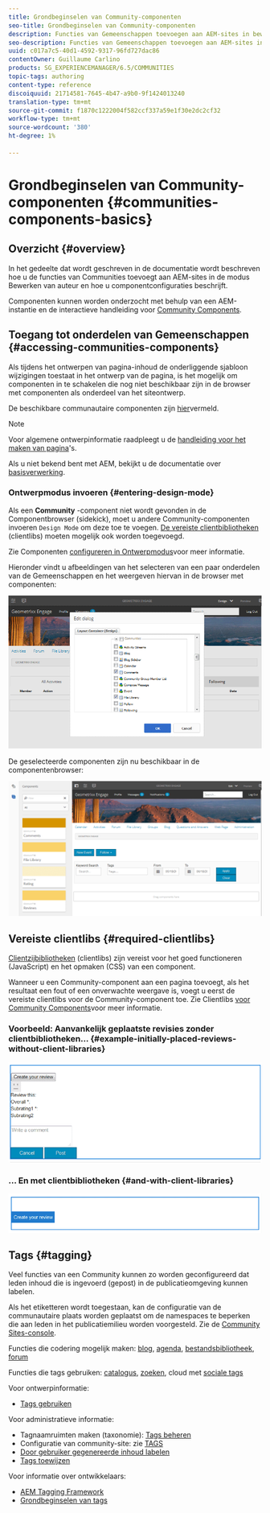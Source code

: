 ```yaml
---
title: Grondbeginselen van Community-componenten
seo-title: Grondbeginselen van Community-componenten
description: Functies van Gemeenschappen toevoegen aan AEM-sites in bewerkingsmodus en componenten configureren
seo-description: Functies van Gemeenschappen toevoegen aan AEM-sites in bewerkingsmodus en componenten configureren
uuid: c017a7c5-40d1-4592-9317-96fd727dac86
contentOwner: Guillaume Carlino
products: SG_EXPERIENCEMANAGER/6.5/COMMUNITIES
topic-tags: authoring
content-type: reference
discoiquuid: 21714581-7645-4b47-a9b0-9f1424013240
translation-type: tm+mt
source-git-commit: f1870c1222004f582ccf337a59e1f30e2dc2cf32
workflow-type: tm+mt
source-wordcount: '380'
ht-degree: 1%

---
```



# Grondbeginselen van Community-componenten {#communities-components-basics}

## Overzicht {#overview}

In het gedeelte dat wordt geschreven in de documentatie wordt beschreven hoe u de functies van Communities toevoegt aan AEM-sites in de modus Bewerken van auteur en hoe u componentconfiguraties beschrijft.

Componenten kunnen worden onderzocht met behulp van een AEM-instantie en de interactieve handleiding voor [Community Components](components-guide.md).

## Toegang tot onderdelen van Gemeenschappen {#accessing-communities-components}

Als tijdens het ontwerpen van pagina-inhoud de onderliggende sjabloon wijzigingen toestaat in het ontwerp van de pagina, is het mogelijk om componenten in te schakelen die nog niet beschikbaar zijn in de browser met componenten als onderdeel van het siteontwerp.

De beschikbare communautaire componenten zijn [hier](author-communities.md#available-communities-components)vermeld.

>[!NOTE]
>
>Voor algemene ontwerpinformatie raadpleegt u de [handleiding voor het maken van pagina](../../help/sites-authoring/qg-page-authoring.md)&#39;s.
>
>Als u niet bekend bent met AEM, bekijkt u de documentatie over [basisverwerking](../../help/sites-authoring/basic-handling.md).


### Ontwerpmodus invoeren {#entering-design-mode}

Als een **Community** -component niet wordt gevonden in de Componentbrowser (sidekick), moet u andere Community-componenten invoeren `Design Mode` om deze toe te voegen. [De vereiste clientbibliotheken](#required-clientlibs) (clientlibs) moeten mogelijk ook worden toegevoegd.

Zie Componenten [configureren in Ontwerpmodus](../../help/sites-authoring/default-components-designmode.md)voor meer informatie.

Hieronder vindt u afbeeldingen van het selecteren van een paar onderdelen van de Gemeenschappen en het weergeven hiervan in de browser met componenten:

![chlimage_1-424](assets/chlimage_1-424.png)

De geselecteerde componenten zijn nu beschikbaar in de componentenbrowser:

![chlimage_1-425](assets/chlimage_1-425.png)

## Vereiste clientlibs {#required-clientlibs}

[Clientzijbibliotheken](../../help/sites-developing/clientlibs.md) (clientlibs) zijn vereist voor het goed functioneren (JavaScript) en het opmaken (CSS) van een component.

Wanneer u een Community-component aan een pagina toevoegt, als het resultaat een fout of een onverwachte weergave is, voegt u eerst de vereiste clientlibs voor de Community-component toe. Zie Clientlibs [voor Community Components](clientlibs.md)voor meer informatie.

### Voorbeeld: Aanvankelijk geplaatste revisies zonder clientbibliotheken... {#example-initially-placed-reviews-without-client-libraries}

![chlimage_1-426](assets/chlimage_1-426.png)

### ... En met clientbibliotheken {#and-with-client-libraries}

![chlimage_1-427](assets/chlimage_1-427.png)

## Tags {#tagging}

Veel functies van een Community kunnen zo worden geconfigureerd dat leden inhoud die is ingevoerd (gepost) in de publicatieomgeving kunnen labelen.

Als het etiketteren wordt toegestaan, kan de configuratie van de communautaire plaats worden geplaatst om de namespaces te beperken die aan leden in het publicatiemilieu worden voorgesteld. Zie de [Community Sites-console](sites-console.md#tagging).

Functies die codering mogelijk maken: [blog](blog-feature.md), [agenda](calendar.md), [bestandsbibliotheek](file-library.md), [forum](forum.md)

Functies die tags gebruiken: [catalogus](catalog.md), [zoeken](search.md), cloud met [sociale tags](tagcloud.md)

Voor ontwerpinformatie:

* [Tags gebruiken](../../help/sites-authoring/tags.md)

Voor administratieve informatie:

* Tagnaamruimten maken (taxonomie): [Tags beheren](../../help/sites-administering/tags.md)
* Configuratie van community-site: zie [TAGS](sites-console.md#tagging)
* [Door gebruiker gegenereerde inhoud labelen](../../help/sites-authoring/tags.md)
* [Tags toewijzen](tag-resources.md)

Voor informatie over ontwikkelaars:

* [AEM Tagging Framework](../../help/sites-developing/framework.md)
* [Grondbeginselen van tags](tag.md)

